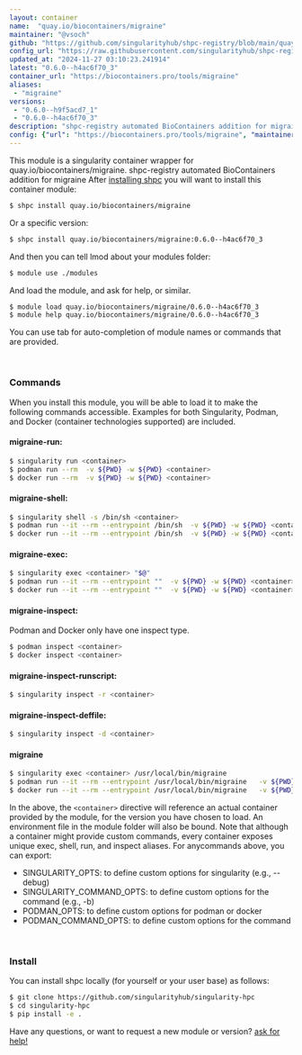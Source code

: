 ```yaml
---
layout: container
name:  "quay.io/biocontainers/migraine"
maintainer: "@vsoch"
github: "https://github.com/singularityhub/shpc-registry/blob/main/quay.io/biocontainers/migraine/container.yaml"
config_url: "https://raw.githubusercontent.com/singularityhub/shpc-registry/main/quay.io/biocontainers/migraine/container.yaml"
updated_at: "2024-11-27 03:10:23.241914"
latest: "0.6.0--h4ac6f70_3"
container_url: "https://biocontainers.pro/tools/migraine"
aliases:
 - "migraine"
versions:
 - "0.6.0--h9f5acd7_1"
 - "0.6.0--h4ac6f70_3"
description: "shpc-registry automated BioContainers addition for migraine"
config: {"url": "https://biocontainers.pro/tools/migraine", "maintainer": "@vsoch", "description": "shpc-registry automated BioContainers addition for migraine", "latest": {"0.6.0--h4ac6f70_3": "sha256:c8e699b0fd9b6659c8bcbed7b7c687291151a2926d8828d8c5ff24ab39504c5d"}, "tags": {"0.6.0--h9f5acd7_1": "sha256:706ef4cb96d7a213c0f33a00cd6b9de71008f8f950a7444a42395eb367452bf4", "0.6.0--h4ac6f70_3": "sha256:c8e699b0fd9b6659c8bcbed7b7c687291151a2926d8828d8c5ff24ab39504c5d"}, "docker": "quay.io/biocontainers/migraine", "aliases": {"migraine": "/usr/local/bin/migraine"}}
---
```


This module is a singularity container wrapper for quay.io/biocontainers/migraine.
shpc-registry automated BioContainers addition for migraine
After [installing shpc](#install) you will want to install this container module:


```bash
$ shpc install quay.io/biocontainers/migraine
```

Or a specific version:

```bash
$ shpc install quay.io/biocontainers/migraine:0.6.0--h4ac6f70_3
```

And then you can tell lmod about your modules folder:

```bash
$ module use ./modules
```

And load the module, and ask for help, or similar.

```bash
$ module load quay.io/biocontainers/migraine/0.6.0--h4ac6f70_3
$ module help quay.io/biocontainers/migraine/0.6.0--h4ac6f70_3
```

You can use tab for auto-completion of module names or commands that are provided.

<br>

### Commands

When you install this module, you will be able to load it to make the following commands accessible.
Examples for both Singularity, Podman, and Docker (container technologies supported) are included.

#### migraine-run:

```bash
$ singularity run <container>
$ podman run --rm  -v ${PWD} -w ${PWD} <container>
$ docker run --rm  -v ${PWD} -w ${PWD} <container>
```

#### migraine-shell:

```bash
$ singularity shell -s /bin/sh <container>
$ podman run --it --rm --entrypoint /bin/sh  -v ${PWD} -w ${PWD} <container>
$ docker run --it --rm --entrypoint /bin/sh  -v ${PWD} -w ${PWD} <container>
```

#### migraine-exec:

```bash
$ singularity exec <container> "$@"
$ podman run --it --rm --entrypoint ""  -v ${PWD} -w ${PWD} <container> "$@"
$ docker run --it --rm --entrypoint ""  -v ${PWD} -w ${PWD} <container> "$@"
```

#### migraine-inspect:

Podman and Docker only have one inspect type.

```bash
$ podman inspect <container>
$ docker inspect <container>
```

#### migraine-inspect-runscript:

```bash
$ singularity inspect -r <container>
```

#### migraine-inspect-deffile:

```bash
$ singularity inspect -d <container>
```


#### migraine

```bash
$ singularity exec <container> /usr/local/bin/migraine
$ podman run --it --rm --entrypoint /usr/local/bin/migraine   -v ${PWD} -w ${PWD} <container> -c " $@"
$ docker run --it --rm --entrypoint /usr/local/bin/migraine   -v ${PWD} -w ${PWD} <container> -c " $@"
```



In the above, the `<container>` directive will reference an actual container provided
by the module, for the version you have chosen to load. An environment file in the
module folder will also be bound. Note that although a container
might provide custom commands, every container exposes unique exec, shell, run, and
inspect aliases. For anycommands above, you can export:

 - SINGULARITY_OPTS: to define custom options for singularity (e.g., --debug)
 - SINGULARITY_COMMAND_OPTS: to define custom options for the command (e.g., -b)
 - PODMAN_OPTS: to define custom options for podman or docker
 - PODMAN_COMMAND_OPTS: to define custom options for the command

<br>

### Install

You can install shpc locally (for yourself or your user base) as follows:

```bash
$ git clone https://github.com/singularityhub/singularity-hpc
$ cd singularity-hpc
$ pip install -e .
```

Have any questions, or want to request a new module or version? [ask for help!](https://github.com/singularityhub/singularity-hpc/issues)